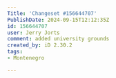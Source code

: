 ```yaml
---
Title: 'Changeset #156644707'
PublishDate: 2024-09-15T12:12:35Z
id: 156644707
user: Jerry Jorts
comment: added university grounds
created_by: iD 2.30.2
tags:
- Montenegro

---
```

